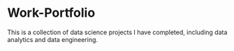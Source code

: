 # Work-Portfolio
This is a collection of data science projects I have completed, including data analytics and data engineering.
